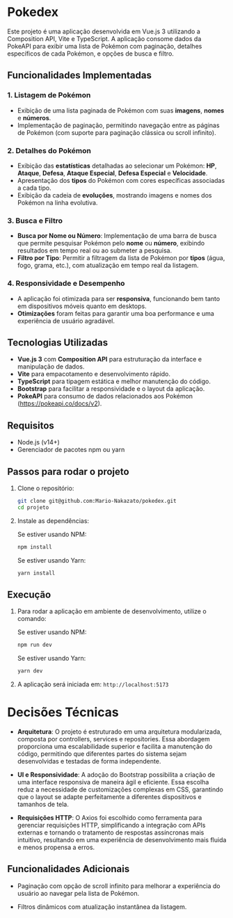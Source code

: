 # Pokedex
Este projeto é uma aplicação desenvolvida em Vue.js 3 utilizando a Composition API, Vite e TypeScript. A aplicação consome dados da PokeAPI para exibir uma lista de Pokémon com paginação, detalhes específicos de cada Pokémon, e opções de busca e filtro.

## **Funcionalidades Implementadas**
### 1. **Listagem de Pokémon**
- Exibição de uma lista paginada de Pokémon com suas **imagens**, **nomes** e **números**.
- Implementação de paginação, permitindo navegação entre as páginas de Pokémon (com suporte para paginação clássica ou scroll infinito).

### 2. **Detalhes do Pokémon**
- Exibição das **estatísticas** detalhadas ao selecionar um Pokémon: **HP**, **Ataque**, **Defesa**, **Ataque Especial**, **Defesa Especial** e **Velocidade**.
- Apresentação dos **tipos** do Pokémon com cores específicas associadas a cada tipo.
- Exibição da cadeia de **evoluções**, mostrando imagens e nomes dos Pokémon na linha evolutiva.

### 3. **Busca e Filtro**
- **Busca por Nome ou Número**: Implementação de uma barra de busca que permite pesquisar Pokémon pelo **nome** ou **número**, exibindo resultados em tempo real ou ao submeter a pesquisa.
- **Filtro por Tipo**: Permitir a filtragem da lista de Pokémon por **tipos** (água, fogo, grama, etc.), com atualização em tempo real da listagem.

### 4. **Responsividade e Desempenho**
- A aplicação foi otimizada para ser **responsiva**, funcionando bem tanto em dispositivos móveis quanto em desktops.
- **Otimizações** foram feitas para garantir uma boa performance e uma experiência de usuário agradável.

## **Tecnologias Utilizadas**
- **Vue.js 3** com **Composition API** para estruturação da interface e manipulação de dados.
- **Vite** para empacotamento e desenvolvimento rápido.
- **TypeScript** para tipagem estática e melhor manutenção do código.
- **Bootstrap** para facilitar a responsividade e o layout da aplicação.
- **PokeAPI** para consumo de dados relacionados aos Pokémon (https://pokeapi.co/docs/v2).

## **Requisitos**
- Node.js (v14+)
- Gerenciador de pacotes npm ou yarn

## **Passos para rodar o projeto**
1. Clone o repositório:

    ```bash
    git clone git@github.com:Mario-Nakazato/pokedex.git
    cd projeto
    ```

2. Instale as dependências:

    Se estiver usando NPM:

    ```bash
    npm install
    ```

    Se estiver usando Yarn:

    ```bash
    yarn install
    ```

## Execução

1. Para rodar a aplicação em ambiente de desenvolvimento, utilize o comando:

    Se estiver usando NPM:

    ```bash
    npm run dev
    ```

    Se estiver usando Yarn:

    ```bash
    yarn dev
    ```

2. A aplicação será iniciada em: `http://localhost:5173`
  
# Decisões Técnicas

- **Arquitetura**: O projeto é estruturado em uma arquitetura modularizada, composta por controllers, services e repositories. Essa abordagem proporciona uma escalabilidade superior e facilita a manutenção do código, permitindo que diferentes partes do sistema sejam desenvolvidas e testadas de forma independente.

- **UI e Responsividade**: A adoção do Bootstrap possibilita a criação de uma interface responsiva de maneira ágil e eficiente. Essa escolha reduz a necessidade de customizações complexas em CSS, garantindo que o layout se adapte perfeitamente a diferentes dispositivos e tamanhos de tela.

- **Requisições HTTP**: O Axios foi escolhido como ferramenta para gerenciar requisições HTTP, simplificando a integração com APIs externas e tornando o tratamento de respostas assíncronas mais intuitivo, resultando em uma experiência de desenvolvimento mais fluida e menos propensa a erros.


## Funcionalidades Adicionais

- Paginação com opção de scroll infinito para melhorar a experiência do usuário ao navegar pela lista de Pokémon.
  
- Filtros dinâmicos com atualização instantânea da listagem.
